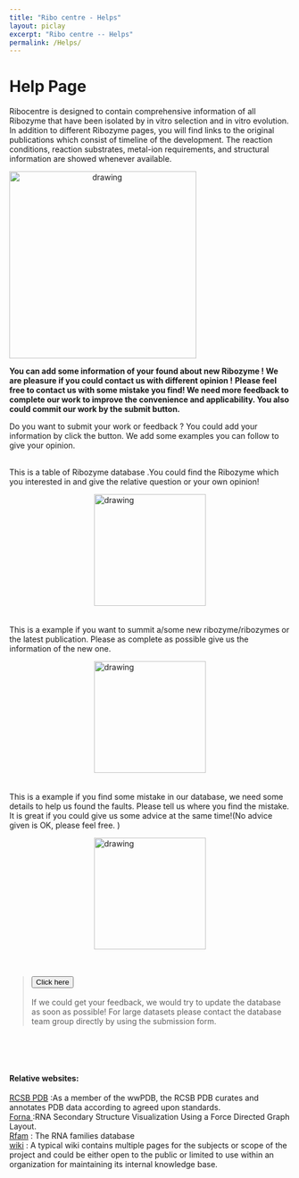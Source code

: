 ```yaml
---
title: "Ribo centre - Helps"
layout: piclay
excerpt: "Ribo centre -- Helps"
permalink: /Helps/
---
```


# Help Page


Ribocentre is designed to contain comprehensive information of all Ribozyme that have been isolated by in vitro selection and in vitro evolution. In addition to different Ribozyme pages, you will find links to the original publications which consist of timeline of the development. The reaction conditions, reaction substrates, metal-ion requirements, and structural information are showed whenever available.

<img src="https://www.ribocentre.org/images/help.png" alt="drawing" style="text-align: center;weight:450px;height:335px">

**You can add some information of your found about new Ribozyme ! We are pleasure if you could contact us with different opinion !**
**Please feel free to contact us with some mistake you find! We need more feedback to complete our work to improve the convenience and applicability. You also could commit our work by the submit button.**


 Do you want to submit your work or feedback ? You could add your information by click the button. We add some examples you can follow to give your opinion.<br><br>
 
 This is a table of Ribozyme database .You could find the Ribozyme which you interested in and give the relative question or your own opinion!
 
 <img src="https://www.ribocentre.org/images/HelpsPic/summit1.png" alt="drawing" style="weight:450px;height:200px;display:block;margin:0 auto;"><br><br>
 This is a example if you want to summit a/some new ribozyme/ribozymes or the latest publication. Please as complete as possible give us the information of the new one. 
 
 <img src="https://www.ribocentre.org/images/HelpsPic/summit2.png" alt="drawing" style="weight:450px;height:200px;display:block;margin:0 auto;"><br><br>
 This is a example if you find some mistake in our database, we need some details to help us found the faults. Please tell us where you find the mistake. It is great if you could give us some advice at the same time!(No advice given is OK, please feel free. )
 
 <img src="https://www.ribocentre.org/images/HelpsPic/summit3.png" alt="drawing" style="weight:450px;height:200px;display:block;margin:0 auto;"><br><br>
 

><a href="https://docs.google.com/spreadsheets/d/1dWzCMqP9_fmOxxBxpx6Rc0Ro2Her0YIn-07Rpx7fzEs/edit?usp=sharing"><button>Click here</button></a><br><br>
> If we could get your feedback, we would try to update the database  as soon as possible!
> For large datasets please contact the database team group directly by using the submission form.



<br><br><br>

#### Relative websites:


[RCSB PDB](https://www.rcsb.org/) :As a member of the wwPDB, the RCSB PDB curates and annotates PDB data according to agreed upon standards. <br>
[ Forna ](http://rna.tbi.univie.ac.at/forna/) :RNA Secondary Structure Visualization Using a Force Directed Graph Layout. <br>
[ Rfam](https://rfam.xfam.org/) : The RNA families database <br>
[wiki](https://www.wikipedia.org/) : A typical wiki contains multiple pages for the subjects or scope of the project and could be either open to the public or limited to use within an organization for maintaining its internal knowledge base. <br> <br>







